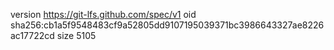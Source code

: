 version https://git-lfs.github.com/spec/v1
oid sha256:cb1a5f9548483cf9a52805dd9107195039371bc3986643327ae8226ac17722cd
size 5105
